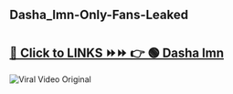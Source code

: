 
 ## Dasha_lmn-Only-Fans-Leaked

# <h2><a href="https://clipsfans.com/Dasha_lmn&ref=git">🔗 Click to LINKS ⏩⏩ 👉 🟢 Dasha lmn </a></h2>

<a href="https://clipsfans.com/Dasha_lmn&ref=git" rel="nofollow" data-target="animated-image.originalLink"><img src="https://i.ibb.co.com/xMMVF88/686577567.gif" alt="Viral Video Original" style="max-width: 100%; display: inline-block;" data-target="animated-image.originalImage"></a>
